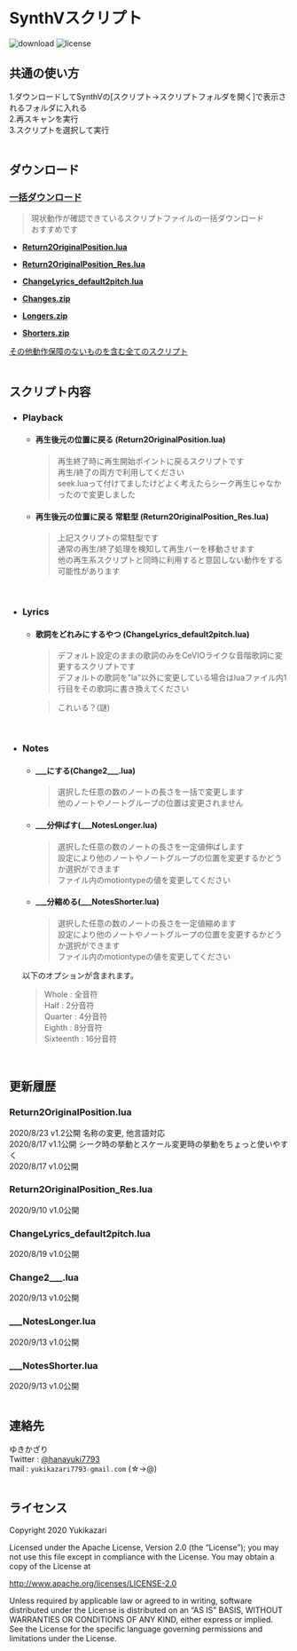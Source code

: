 # SynthVスクリプト
![download](https://img.shields.io/github/downloads/Yukikazari/SynthV_scripts/total) 
![license](https://img.shields.io/github/license/Yukikazari/SynthV_scripts)
## 共通の使い方
1.ダウンロードしてSynthVの\[スクリプト→スクリプトフォルダを開く]で表示されるフォルダに入れる  
2.再スキャンを実行  
3.スクリプトを選択して実行  
<br>

## ダウンロード

### [**一括ダウンロード**](https://github.com/Yukikazari/SynthV_scripts/releases/download/20%2F9.2/Yukikazari.zip)  
>現状動作が確認できているスクリプトファイルの一括ダウンロード  
おすすめです

- [**Return2OriginalPosition.lua**](https://github.com/Yukikazari/SynthV_scripts/releases/download/20%2F9/Return2OriginalPosition.lua)  

- [**Return2OriginalPosition_Res.lua**](https://github.com/Yukikazari/SynthV_scripts/releases/download/20%2F9.2/Return2OriginalPosition_Res.lua)  

- [**ChangeLyrics_default2pitch.lua**](https://github.com/Yukikazari/SynthV_scripts/releases/download/20%2F9/ChangeLyrics_default2pitch.lua)  

- [**Changes.zip**](https://github.com/Yukikazari/SynthV_scripts/releases/download/20%2F9.2/Changes.zip)  

- [**Longers.zip**](https://github.com/Yukikazari/SynthV_scripts/releases/download/20%2F9.2/Longers.zip)  

- [**Shorters.zip**](https://github.com/Yukikazari/SynthV_scripts/releases/download/20%2F9.2/Shorters.zip)  

[その他動作保障のないものを含む全てのスクリプト](https://github.com/Yukikazari/SynthV_scripts/archive/master.zip)  
<br>

## スクリプト内容
- ### Playback
    - #### 再生後元の位置に戻る (Return2OriginalPosition.lua)
        >再生終了時に再生開始ポイントに戻るスクリプトです  
        再生/終了の両方で利用してください  
        seek.luaって付けてましたけどよく考えたらシーク再生じゃなかったので変更しました  

    - #### 再生後元の位置に戻る 常駐型 (Return2OriginalPosition_Res.lua)
        >上記スクリプトの常駐型です  
        通常の再生/終了処理を検知して再生バーを移動させます  
        他の再生系スクリプトと同時に利用すると意図しない動作をする可能性があります  

<br>

- ### Lyrics

    - #### 歌詞をどれみにするやつ (ChangeLyrics_default2pitch.lua)
        >デフォルト設定のままの歌詞のみをCeVIOライクな音階歌詞に変更するスクリプトです  
        デフォルトの歌詞を"la"以外に変更している場合はluaファイル内1行目をその歌詞に書き換えてください  

        >これいる？(謎)  

<br>

- ### Notes  
    - #### ___にする(Change2\_\_\_.lua)  
        >選択した任意の数のノートの長さを一括で変更します  
        他のノートやノートグループの位置は変更されません

    - #### ___分伸ばす(\_\_\_NotesLonger.lua)  
        >選択した任意の数のノートの長さを一定値伸ばします  
        設定により他のノートやノートグループの位置を変更するかどうか選択ができます  
        ファイル内のmotiontypeの値を変更してください  

    - #### ___分縮める(\_\_\_NotesShorter.lua)  
        >選択した任意の数のノートの長さを一定値縮めます  
        設定により他のノートやノートグループの位置を変更するかどうか選択ができます  
        ファイル内のmotiontypeの値を変更してください  

    以下のオプションが含まれます。  
    >Whole : 全音符  
    Half : 2分音符  
    Quarter : 4分音符  
    Eighth : 8分音符  
    Sixteenth : 16分音符  

<br>

## 更新履歴
### Return2OriginalPosition.lua
2020/8/23 v1.2公開 名称の変更, 他言語対応  
2020/8/17 v1.1公開 シーク時の挙動とスケール変更時の挙動をちょっと使いやすく  
2020/8/17 v1.0公開

### Return2OriginalPosition_Res.lua
2020/9/10 v1.0公開

### ChangeLyrics_default2pitch.lua
2020/8/19 v1.0公開  

### Change2\_\_\_.lua
2020/9/13 v1.0公開  

### \_\_\_NotesLonger.lua
2020/9/13 v1.0公開  

### \_\_\_NotesShorter.lua
2020/9/13 v1.0公開  
<br>

## 連絡先
ゆきかざり   
Twitter : [@hanayuki7793](https://twitter.com/hanayuki7793)  
mail : `yukikazari7793☆gmail.com` (☆→@)  
<br>


## ライセンス
Copyright 2020 Yukikazari

Licensed under the Apache License, Version 2.0 (the “License”);
you may not use this file except in compliance with the License.
You may obtain a copy of the License at

http://www.apache.org/licenses/LICENSE-2.0

Unless required by applicable law or agreed to in writing, software
distributed under the License is distributed on an “AS IS” BASIS,
WITHOUT WARRANTIES OR CONDITIONS OF ANY KIND, either express or implied.
See the License for the specific language governing permissions and
limitations under the License.
